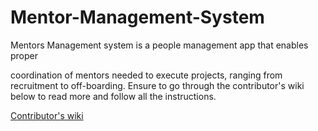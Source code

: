 # Mentor-Management-System

Mentors Management system is a people management app that enables proper

coordination of mentors needed to execute projects, ranging from recruitment to off-boarding. Ensure to go through the contributor's wiki below to read more and follow all the instructions.

[Contributor's wiki](https://github.com/ALCOpenSource/Mentor-Management-System-Team-6/wiki)
